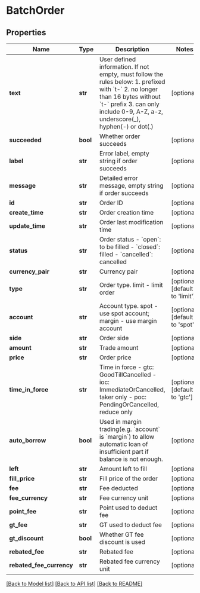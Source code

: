 # BatchOrder

## Properties
Name | Type | Description | Notes
------------ | ------------- | ------------- | -------------
**text** | **str** | User defined information. If not empty, must follow the rules below:  1. prefixed with &#x60;t-&#x60; 2. no longer than 16 bytes without &#x60;t-&#x60; prefix 3. can only include 0-9, A-Z, a-z, underscore(_), hyphen(-) or dot(.)  | [optional] 
**succeeded** | **bool** | Whether order succeeds | [optional] 
**label** | **str** | Error label, empty string if order succeeds | [optional] 
**message** | **str** | Detailed error message, empty string if order succeeds | [optional] 
**id** | **str** | Order ID | [optional] 
**create_time** | **str** | Order creation time | [optional] 
**update_time** | **str** | Order last modification time | [optional] 
**status** | **str** | Order status  - &#x60;open&#x60;: to be filled - &#x60;closed&#x60;: filled - &#x60;cancelled&#x60;: cancelled | [optional] 
**currency_pair** | **str** | Currency pair | [optional] 
**type** | **str** | Order type. limit - limit order | [optional] [default to 'limit']
**account** | **str** | Account type. spot - use spot account; margin - use margin account | [optional] [default to 'spot']
**side** | **str** | Order side | [optional] 
**amount** | **str** | Trade amount | [optional] 
**price** | **str** | Order price | [optional] 
**time_in_force** | **str** | Time in force  - gtc: GoodTillCancelled - ioc: ImmediateOrCancelled, taker only - poc: PendingOrCancelled, reduce only | [optional] [default to 'gtc']
**auto_borrow** | **bool** | Used in margin trading(e.g. &#x60;account&#x60; is &#x60;margin&#x60;) to allow automatic loan of insufficient part if balance is not enough. | [optional] 
**left** | **str** | Amount left to fill | [optional] 
**fill_price** | **str** | Fill price of the order | [optional] 
**fee** | **str** | Fee deducted | [optional] 
**fee_currency** | **str** | Fee currency unit | [optional] 
**point_fee** | **str** | Point used to deduct fee | [optional] 
**gt_fee** | **str** | GT used to deduct fee | [optional] 
**gt_discount** | **bool** | Whether GT fee discount is used | [optional] 
**rebated_fee** | **str** | Rebated fee | [optional] 
**rebated_fee_currency** | **str** | Rebated fee currency unit | [optional] 

[[Back to Model list]](../README.md#documentation-for-models) [[Back to API list]](../README.md#documentation-for-api-endpoints) [[Back to README]](../README.md)


